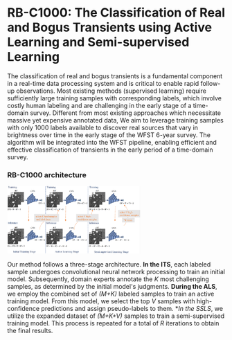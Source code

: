 # RB-C1000: The Classification of Real and Bogus Transients using Active Learning and Semi-supervised Learning

The classification of real and bogus transients is a fundamental component in a real-time data processing system and is critical to enable rapid follow-up observations. Most existing methods (supervised learning) require sufficiently large training samples with corresponding labels, which involve costly human labeling and are challenging in the early stage of a time-domain survey. Different from most existing approaches which necessitate massive yet expensive annotated data, We aim to leverage training samples with only 1000 labels available to discover real sources that vary in brightness over time in the early stage of the WFST 6-year survey. The algorithm will be integrated into the WFST pipeline, enabling efficient and effective classification of transients in the early period of a time-domain survey.

### RB-C1000 architecture

<img src="picture/pipeline.png" alt="vis2" style="zoom:30%;" />

Our method follows a three-stage architecture. **In the ITS**, each labeled sample undergoes convolutional neural network processing to train an initial model. Subsequently, domain experts annotate the $K$ most challenging samples, as determined by the initial model's judgments. **During the ALS**, we employ the combined set of *(M+K)* labeled samples to train an active training model. From this model, we select the top *V* samples with high-confidence predictions and assign pseudo-labels to them. **In the SSLS*, we utilize the expanded dataset of *(M+K+V)* samples to train a semi-supervised training model. This process is repeated for a total of $R$ iterations to obtain the final results.